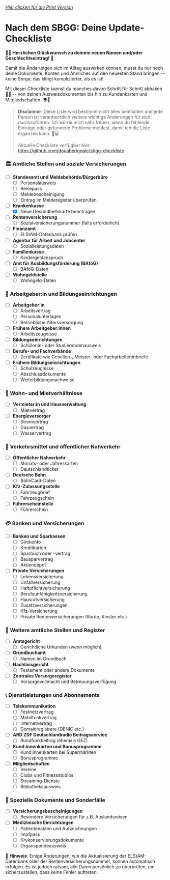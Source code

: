 ###### [Hier clicken für die Print Version](https://github.com/douaberigoale/sbgg-checkliste/blob/main/SBGG-Checkliste-Print-Version.pdf)

Nach dem SBGG: Deine Update-Checkliste
======================================

🌈✨ **Herzlichen Glückwunsch zu deinem neuen Namen und/oder
Geschlechtseintrag!** 🎉

Damit die Änderungen sich im Alltag auswirken können, musst du nur noch
deine Dokumente, Konten und Ähnliches auf den neuesten Stand bringen --
keine Sorge, das klingt komplizierter, als es ist!

Mit dieser Checkliste kannst du manches davon Schritt für Schritt
abhaken 📝✅ -- von deinen Ausweisdokumenten bis hin zu Kundenkarten und
Mitgliedschaften. 🌍💼

> **Disclaimer**: Diese Liste wird bestimmt nicht alles beinhalten und
> jede Person ist verantwortlich weitere wichtige Änderungen für sich
> durchzuführen. Ich würde mich sehr freuen, wenn du fehlende Einträge
> oder gefundene Probleme meldest, damit ich die Liste ergänzen kann. 💖💻
>
> Aktuelle Checkliste verfügbar hier:
> https://github.com/douaberigoale/sbgg-checkliste

### 🏛️ Amtliche Stellen und soziale Versicherungen

-   [ ] **Standesamt und Meldebehörde/Bürgerbüro**
    -   [ ] Personalausweis
    -   [ ] Reisepass
    -   [ ] Meldebescheinigung
    -   [ ] Eintrag im Melderegister überprüfen
-   [ ] **Krankenkasse**
    -   [x] Neue Gesundheitskarte beantragen
-   [ ] **Rentenversicherung**
    -   [ ] Sozialversicherungsnummer (falls erforderlich)
-   [ ] **Finanzamt**
    -   [ ] ELStAM-Datenbank prüfen
-   [ ] **Agentur für Arbeit und Jobcenter**
    -   [ ] Sozialleistungsdaten
-   [ ] **Familienkasse**
    -   [ ] Kindergeldanspruch
-   [ ] **Amt für Ausbildungsförderung (BAföG)**
    -   [ ] BAföG-Daten
-   [ ] **Wohngeldstelle**
    -   [ ] Wohngeld-Daten

### 👔 Arbeitgeber:in und Bildungseinrichtungen

-   [ ] **Arbeitgeber:in**
    -   [ ] Arbeitsvertrag
    -   [ ] Personalunterlagen
    -   [ ] Betriebliche Altersversorgung
-   [ ] **Frühere Arbeitgeber:innen**
    -   [ ] Arbeitszeugnisse
-   [ ] **Bildungseinrichtungen**
    -   [ ] Schüler:in- oder Studierendenausweis
-   [ ] **Berufs- und Fachverbände**
    -   [ ] Zertifikate wie Gesellen-, Meister- oder
        Facharbeiter:inbriefe
-   [ ] **Frühere Bildungseinrichtungen**
    -   [ ] Schulzeugnisse
    -   [ ] Abschlussdokumente
    -   [ ] Weiterbildungsnachweise

### 🏡 Wohn- und Mietverhältnisse

-   [ ] **Vermieter:in und Hausverwaltung**
    -   [ ] Mietvertrag
-   [ ] **Energieversorger**
    -   [ ] Stromvertrag
    -   [ ] Gasvertrag
    -   [ ] Wasservertrag

### 🚉 Verkehrsmittel und öffentlicher Nahverkehr

-   [ ] **Öffentlicher Nahverkehr**
    -   [ ] Monats- oder Jahreskarten
    -   [ ] Deutschlandticket
-   [ ] **Deutsche Bahn**
    -   [ ] BahnCard-Daten
-   [ ] **Kfz-Zulassungsstelle**
    -   [ ] Fahrzeugbrief
    -   [ ] Fahrzeugschein
-   [ ] **Führerscheinstelle**
    -   [ ] Führerschein

### 💳 Banken und Versicherungen

-   [ ] **Banken und Sparkassen**
    -   [ ] Girokonto
    -   [ ] Kreditkarten
    -   [ ] Sparbuch oder -vertrag
    -   [ ] Bausparvertrag
    -   [ ] Aktiendepot
-   [ ] **Private Versicherungen**
    -   [ ] Lebensversicherung
    -   [ ] Unfallversicherung
    -   [ ] Haftpflichtversicherung
    -   [ ] Berufsunfähigkeitsversicherung
    -   [ ] Hausratversicherung
    -   [ ] Zusatzversicherungen
    -   [ ] Kfz-Versicherung
    -   [ ] Private Rentenversicherungen (Rürüp, Riester etc.)

### 🏢 Weitere amtliche Stellen und Register

-   [ ] **Amtsgericht**
    -   [ ] Gerichtliche Urkunden (wenn möglich)
-   [ ] **Grundbuchamt**
    -   [ ] Namen im Grundbuch
-   [ ] **Nachlassgericht**
    -   [ ] Testament oder andere Dokumente
-   [ ] **Zentrales Vorsorgeregister**
    -   [ ] Vorsorgevollmacht und Betreuungsverfügung

### 📞 Dienstleistungen und Abonnements

-   [ ] **Telekommunikation**
    -   [ ] Festnetzvertrag
    -   [ ] Mobilfunkvertrag
    -   [ ] Internetvertrag
    -   [ ] Domainregistrare (DENIC etc.)
-   [ ] **ARD ZDF Deutschlandradio Beitragsservice**
    -   [ ] Rundfunkbeitrag (ehemals GEZ)
-   [ ] **Kund:innenkarten und Bonusprogramme**
    -   [ ] Kund:innenkarten bei Supermärkten
    -   [ ] Bonusprogramme
-   [ ] **Mitgliedschaften**
    -   [ ] Vereine
    -   [ ] Clubs und Fitnessstudios
    -   [ ] Streaming-Dienste
    -   [ ] Bibliotheksausweis

### 📂 Spezielle Dokumente und Sonderfälle

-   [ ] **Versicherungsbescheinigungen**
    -   [ ] Besondere Versicherungen für z.B. Auslandsreisen
-   [ ] **Medizinische Einrichtungen**
    -   [ ] Patientenakten und Aufzeichnungen
    -   [ ] Impfpass
    -   [ ] Krykonservierungsdokumente
    -   [ ] Organspendeausweis

📌 **Hinweis**: Einige Änderungen, wie die Aktualisierung der
ELStAM-Datenbank oder der Rentenversicherungsnummer, können automatisch
erfolgen. Es ist jedoch ratsam, alle Daten persönlich zu überprüfen, um
sicherzustellen, dass keine Fehler auftreten.

